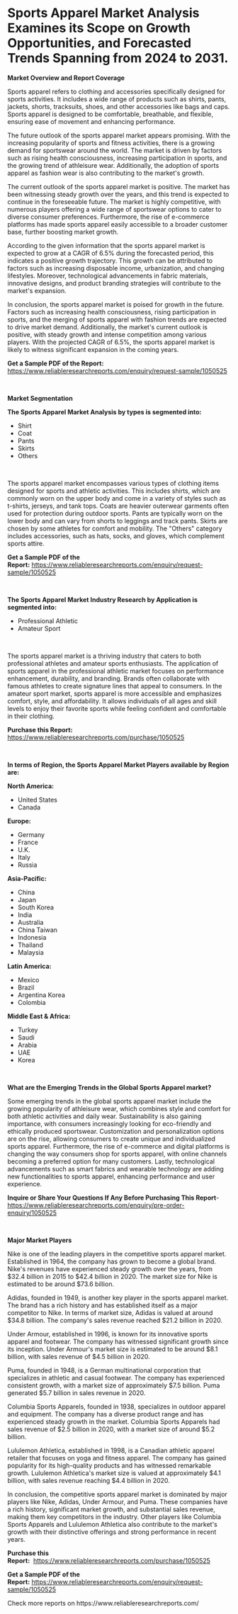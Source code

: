 <p><h1>Sports Apparel Market Analysis Examines its Scope on Growth Opportunities, and Forecasted Trends Spanning from 2024 to 2031.</h1></p><p><strong>Market Overview and Report Coverage</strong></p>
<p><p>Sports apparel refers to clothing and accessories specifically designed for sports activities. It includes a wide range of products such as shirts, pants, jackets, shorts, tracksuits, shoes, and other accessories like bags and caps. Sports apparel is designed to be comfortable, breathable, and flexible, ensuring ease of movement and enhancing performance.</p><p>The future outlook of the sports apparel market appears promising. With the increasing popularity of sports and fitness activities, there is a growing demand for sportswear around the world. The market is driven by factors such as rising health consciousness, increasing participation in sports, and the growing trend of athleisure wear. Additionally, the adoption of sports apparel as fashion wear is also contributing to the market's growth.</p><p>The current outlook of the sports apparel market is positive. The market has been witnessing steady growth over the years, and this trend is expected to continue in the foreseeable future. The market is highly competitive, with numerous players offering a wide range of sportswear options to cater to diverse consumer preferences. Furthermore, the rise of e-commerce platforms has made sports apparel easily accessible to a broader customer base, further boosting market growth.</p><p>According to the given information that the sports apparel market is expected to grow at a CAGR of 6.5% during the forecasted period, this indicates a positive growth trajectory. This growth can be attributed to factors such as increasing disposable income, urbanization, and changing lifestyles. Moreover, technological advancements in fabric materials, innovative designs, and product branding strategies will contribute to the market's expansion.</p><p>In conclusion, the sports apparel market is poised for growth in the future. Factors such as increasing health consciousness, rising participation in sports, and the merging of sports apparel with fashion trends are expected to drive market demand. Additionally, the market's current outlook is positive, with steady growth and intense competition among various players. With the projected CAGR of 6.5%, the sports apparel market is likely to witness significant expansion in the coming years.</p></p>
<p><strong>Get a Sample PDF of the Report:</strong> <a href="https://www.reliableresearchreports.com/enquiry/request-sample/1050525">https://www.reliableresearchreports.com/enquiry/request-sample/1050525</a></p>
<p>&nbsp;</p>
<p><strong>Market Segmentation</strong></p>
<p><strong>The Sports Apparel Market Analysis by types is segmented into:</strong></p>
<p><ul><li>Shirt</li><li>Coat</li><li>Pants</li><li>Skirts</li><li>Others</li></ul></p>
<p>&nbsp;</p>
<p><p>The sports apparel market encompasses various types of clothing items designed for sports and athletic activities. This includes shirts, which are commonly worn on the upper body and come in a variety of styles such as t-shirts, jerseys, and tank tops. Coats are heavier outerwear garments often used for protection during outdoor sports. Pants are typically worn on the lower body and can vary from shorts to leggings and track pants. Skirts are chosen by some athletes for comfort and mobility. The "Others" category includes accessories, such as hats, socks, and gloves, which complement sports attire.</p></p>
<p><strong>Get a Sample PDF of the Report:</strong>&nbsp;<a href="https://www.reliableresearchreports.com/enquiry/request-sample/1050525">https://www.reliableresearchreports.com/enquiry/request-sample/1050525</a></p>
<p>&nbsp;</p>
<p><strong>The Sports Apparel Market Industry Research by Application is segmented into:</strong></p>
<p><ul><li>Professional Athletic</li><li>Amateur Sport</li></ul></p>
<p>&nbsp;</p>
<p><p>The sports apparel market is a thriving industry that caters to both professional athletes and amateur sports enthusiasts. The application of sports apparel in the professional athletic market focuses on performance enhancement, durability, and branding. Brands often collaborate with famous athletes to create signature lines that appeal to consumers. In the amateur sport market, sports apparel is more accessible and emphasizes comfort, style, and affordability. It allows individuals of all ages and skill levels to enjoy their favorite sports while feeling confident and comfortable in their clothing.</p></p>
<p><strong>Purchase this Report:</strong>&nbsp; <a href="https://www.reliableresearchreports.com/purchase/1050525">https://www.reliableresearchreports.com/purchase/1050525</a></p>
<p>&nbsp;</p>
<p><strong>In terms of Region, the Sports Apparel Market Players available by Region are:</strong></p>
<p>
    <p> <strong> North America: </strong>
        <ul>
            <li>United States</li>
            <li>Canada</li>
        </ul>
        </p> 
    <p> <strong> Europe: </strong>
        <ul>
            <li>Germany</li>
            <li>France</li>
            <li>U.K.</li>
            <li>Italy</li>
            <li>Russia</li>
        </ul>
        </p> 
    <p> <strong> Asia-Pacific: </strong>
        <ul>
            <li>China</li>
            <li>Japan</li>
            <li>South Korea</li>
            <li>India</li>
            <li>Australia</li>
            <li>China Taiwan</li>
            <li>Indonesia</li>
            <li>Thailand</li>
            <li>Malaysia</li>
        </ul>
        </p> 
    <p> <strong> Latin America: </strong>
        <ul>
            <li>Mexico</li>
            <li>Brazil</li>
            <li>Argentina Korea</li>
            <li>Colombia</li>
        </ul>
        </p> 
    <p> <strong> Middle East & Africa: </strong>
        <ul>
            <li>Turkey</li>
            <li>Saudi</li>
            <li>Arabia</li>
            <li>UAE</li>
            <li>Korea</li>
        </ul>
    </p>
    </p>
<p>&nbsp;</p>
<p><strong>What are the Emerging Trends in the Global Sports Apparel market?</strong></p>
<p><p>Some emerging trends in the global sports apparel market include the growing popularity of athleisure wear, which combines style and comfort for both athletic activities and daily wear. Sustainability is also gaining importance, with consumers increasingly looking for eco-friendly and ethically produced sportswear. Customization and personalization options are on the rise, allowing consumers to create unique and individualized sports apparel. Furthermore, the rise of e-commerce and digital platforms is changing the way consumers shop for sports apparel, with online channels becoming a preferred option for many customers. Lastly, technological advancements such as smart fabrics and wearable technology are adding new functionalities to sports apparel, enhancing performance and user experience.</p></p>
<p><strong>Inquire or Share Your Questions If Any Before Purchasing This Report</strong>- <a href="https://www.reliableresearchreports.com/enquiry/pre-order-enquiry/1050525">https://www.reliableresearchreports.com/enquiry/pre-order-enquiry/1050525</a></p>
<p>&nbsp;</p>
<p><strong>Major Market Players</strong></p>
<p><p>Nike is one of the leading players in the competitive sports apparel market. Established in 1964, the company has grown to become a global brand. Nike's revenues have experienced steady growth over the years, from $32.4 billion in 2015 to $42.4 billion in 2020. The market size for Nike is estimated to be around $73.6 billion.</p><p>Adidas, founded in 1949, is another key player in the sports apparel market. The brand has a rich history and has established itself as a major competitor to Nike. In terms of market size, Adidas is valued at around $34.8 billion. The company's sales revenue reached $21.2 billion in 2020.</p><p>Under Armour, established in 1996, is known for its innovative sports apparel and footwear. The company has witnessed significant growth since its inception. Under Armour's market size is estimated to be around $8.1 billion, with sales revenue of $4.5 billion in 2020.</p><p>Puma, founded in 1948, is a German multinational corporation that specializes in athletic and casual footwear. The company has experienced consistent growth, with a market size of approximately $7.5 billion. Puma generated $5.7 billion in sales revenue in 2020.</p><p>Columbia Sports Apparels, founded in 1938, specializes in outdoor apparel and equipment. The company has a diverse product range and has experienced steady growth in the market. Columbia Sports Apparels had sales revenue of $2.5 billion in 2020, with a market size of around $5.2 billion.</p><p>Lululemon Athletica, established in 1998, is a Canadian athletic apparel retailer that focuses on yoga and fitness apparel. The company has gained popularity for its high-quality products and has witnessed remarkable growth. Lululemon Athletica's market size is valued at approximately $4.1 billion, with sales revenue reaching $4.4 billion in 2020.</p><p>In conclusion, the competitive sports apparel market is dominated by major players like Nike, Adidas, Under Armour, and Puma. These companies have a rich history, significant market growth, and substantial sales revenue, making them key competitors in the industry. Other players like Columbia Sports Apparels and Lululemon Athletica also contribute to the market's growth with their distinctive offerings and strong performance in recent years.</p></p>
<p><strong>Purchase this Report:</strong>&nbsp;&nbsp;<a href="https://www.reliableresearchreports.com/purchase/1050525">https://www.reliableresearchreports.com/purchase/1050525</a></p>
<p></p>
<p><strong>Get a Sample PDF of the Report:</strong>&nbsp;<a href="https://www.reliableresearchreports.com/enquiry/request-sample/1050525">https://www.reliableresearchreports.com/enquiry/request-sample/1050525</a></p>
<p>Check more reports on https://www.reliableresearchreports.com/</p>
